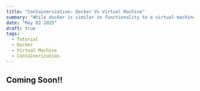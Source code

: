 ```yaml
---
title: "Containerization: Docker Vs Virtual Machine"
summary: "While docker is similar in functionality to a virtual machine, there's still a major difference between the two, that's what we will learn in this blog."
date: "May 02 2025"
draft: true
tags:
  - Tutorial
  - Docker
  - Virtual Machine
  - Containerization
---
```


## Coming Soon!!
